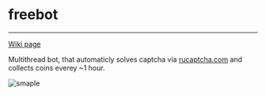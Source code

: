 # freebot
***

[Wiki page](https://github.com/username10101/freebot/wiki)

Multithread bot, that automaticly solves captcha via [rucaptcha.com](https://rucaptcha.com) and collects coins everey ~1 hour.

![smaple](https://sun9-4.userapi.com/c854324/v854324620/2166b8/VVrTz910zck.jpg "sample")
